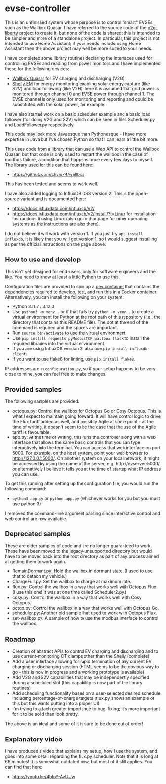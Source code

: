 # evse-controller

This is an unfinished system whose purpose is to control "smart" EVSEs such as the Wallbox Quasar. I have referred to
the source code of the [v2g-liberty](https://github.com/SeitaBV/v2g-liberty/) project to create it, but none of the code
is shared; this is intended to be simpler and more of a standalone project. In particular, this project is not intended
to use Home Assistant; if your needs include using Home Assistant then the above project may well be more suited to your
needs.

I have completed some library routines declaring the interfaces used for controlling EVSEs and reading from power
monitors and I have implemented these for the following devices:

* [Wallbox Quasar](https://wallbox.com/en_ca/quasar-dc-charger) for EV charging and discharging (V2G)
* [Shelly EM](https://shellystore.co.uk/product/shelly-em/) for energy monitoring enabling solar energy capture (like S2V)
  and load following (like V2H); here it is assumed that grid power is monitored through channel 0 and EVSE power through
  channel 1. The EVSE channel is only used for monitoring and reporting and could be substituted with the solar power, for
  example.

I have also started work on a basic scheduler example and a basic load follower (for doing V2G and S2V) which can be
seen in files Scheduler.py and LoadFollower.py respectively.

This code may look more Javaesque than Pythonesque - I have more expertise in Java but I've chosen Python so that I can
learn a little bit more.

This uses code from a library that can use a Web API to control the Wallbox Quasar, but that code is only used to
restart the wallbox in the case of modbus failure, a condition that happens once every few days to myself. The library
used for this can be found here:

* https://github.com/cliviu74/wallbox

This has been tested and seems to work well.

I have also added logging to InfluxDB OSS version 2. This is the open-source variant and is documented here:

* https://docs.influxdata.com/influxdb/v2/
* https://docs.influxdata.com/influxdb/v2/install/?t=Linux for installation instructions if using Linux (also go to
  that page for other operating systems as the instructions are also there).

I do not believe it will work with version 1. If you just try `apt install influxdb`, it is likely that you will get
version 1, so I would suggest installing as per the official instructions on the page above.

## How to use and develop

This isn't yet designed for end-users, only for software engineers and the like. You need to know at least a little
Python to use this.

Configuration files are provided to spin up a [dev container](https://code.visualstudio.com/docs/devcontainers/containers)
that contains the dependencies required to develop, test, and run this in a Docker container. Alternatively, you can
install the following on your system:

* Python 3.11.7 / 3.12.3
* Use `python3 -m venv .` or if that fails try `python -m venv .` to create a virtual environment for Python at the root path
  of this repository (i.e., the directory that contains this README file). The dot at the end of the command is required and
  the spaces are important.
* Run `source bin/activate` to use the virtual environment.
* Use `pip install requests pyModbusTCP wallbox flask` to install the required libraries into the virtual environment.
* If you are using InfluxDB version 2, also use `pip install influxdb-client`.
* If you want to use flake8 for linting, use `pip install flake8`.

IP addresses are in `configuration.py`, so if your setup happens to be very close to mine, you can feel free to make
changes.

## Provided samples

The following samples are provided:

* octopus.py: Control the wallbox for Octopus Go or Cosy Octopus. This is what I expect to maintain going forward.
  It will have control logic to drive the Flux tariff added as well, and possibly Agile at some point - at the time
  of writing, it doesn't seem to be the case that the use of the Agile tariff is favourable.
* app.py: At the time of writing, this runs the controller along with a web interface that allows the same basic
  controls that you can type interactively into the terminal. You can access that web interface on port 5000. For example,
  on the host system, point your web browser to http://127.0.0.1:5000/. On another system on your local network,
  it might be accessed by using the name of the server, e.g. http://evserver:5000/, or alternatively I believe it
  tells you at the time of startup what IP address you can use.

To get this running after setting up the configuration file, you would run the following command:

* `python3 app.py` or `python app.py` (whichever works for you but you must use python 3)

I removed the command-line argument parsing since interactive control and web control are now available.

## Deprecated samples

These are older samples of code and are no longer guaranteed to work. These have been moved to the legacy-unsupported directory but would have to be moved back into the root directory as part of any process aimed at getting them to work again.

* RemainDormant.py: Hold the wallbox in dormant state. (I used to use that to detach my vehicle.)
* ChargeFull.py: Set the wallbox to charge at maximum rate.
* flux.py: Control the wallbox in a way that works well with Octopus Flux. (I use this one! It was at one time called
  Scheduler2.py.)
* cosy.py: Control the wallbox in a way that works well with Cosy Octopus.
* octgo.py: Control the wallbox in a way that works well with Octopus Go.
* scheduler.py: Another old sample that used to work with Octopus Flux.
* set-wallbox.py: A sample of how to use the modbus interface to control the wallbox.

## Roadmap

* Creation of abstract APIs to control EV charging and discharging and to use current-monitoring CT clamps other than
  the Shelly (complete)
* Add a user interface allowing for rapid termination of any current EV charging or discharging session (HTML seems to
  be the obvious way to go - this is now in progress and a working prototype is available)
* Add V2G and S2V capabilities that may be independently specified during a scheduled slot (this capability is now part
  of the library routines)
* Add scheduling functionality based on a user-selected desired schedule including percentage-of-charge targets
  (flux.py shows an example of this but this wants putting into a proper UI)
* I'm trying to attach greater importance to bug-fixing; it's more important for it to be solid than look pretty.

The above is an ideal and some of it is sure to be done out of order!

## Explanatory video

I have produced a video that explains my setup, how I use the system, and goes into some detail regarding the flux.py
scheduler. Note that it is long at 66 minutes! It is somewhat outdated now, but most of it still applies. You can find
that here:

* https://youtu.be/4bIpY-AyUUw
